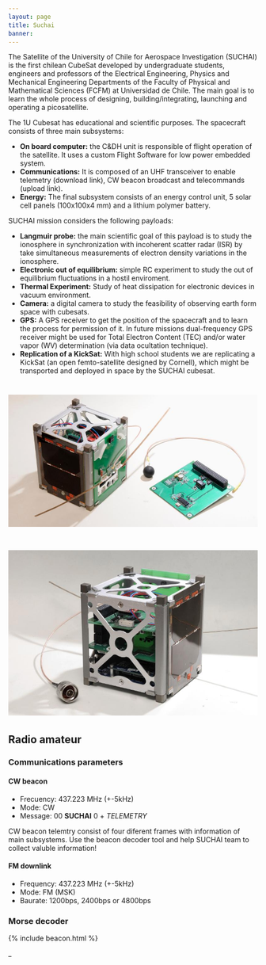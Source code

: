 ```yaml
---
layout: page
title: Suchai
banner:
---
```

The Satellite of the University of Chile for Aerospace Investigation (SUCHAI) is the first chilean CubeSat developed by undergraduate students, engineers and professors of the Electrical Engineering, Physics and Mechanical Engineering Departments of the Faculty of Physical and Mathematical Sciences (FCFM) at Universidad de Chile. The main goal is to learn the whole process of designing, building/integrating, launching and operating a picosatellite. 

The 1U Cubesat has educational and scientific purposes. The spacecraft consists of three main subsystems:

* **On board computer:** the C&DH unit is responsible of flight operation of the satellite. It uses a custom Flight Software for low power embedded system.
* **Communications:** It is composed of an UHF transceiver to enable telemetry (download link), CW beacon broadcast and telecommands (upload link).
* **Energy:** The final subsystem consists of an energy control unit, 5 solar cell panels (100x100x4 mm) and a lithium polymer battery. 

SUCHAI mission considers the following payloads:

* **Langmuir probe:** the main scientific goal of this payload is to study the ionosphere in synchronization with incoherent scatter radar (ISR) by take simultaneous measurements of electron density variations in the ionosphere.
* **Electronic out of equilibrium:** simple RC experiment to study the out of equilibrium fluctuations in a hostil enviroment. 
* **Thermal Experiment:** Study of heat dissipation for electronic devices in vacuum environment.
* **Camera:** a digital camera to study the feasibility of observing earth form space with cubesats.
* **GPS:** A GPS receiver to get the position of the spacecraft and to learn the process for permission of it. In future missions dual-frequency GPS receiver might be used for Total Electron Content (TEC) and/or water vapor (WV) determination (via data ocultation technique). 
* **Replication of a KickSat:** With high school students we are replicating a KickSat (an open femto-satellite designed by Cornell), which might be transported and deployed in space by the SUCHAI cubesat.  

# ![SUCHAI Cubesat and Langmuir Probe](/images/suchai/suchai_langmuir.jpg)
# ![SUCHAI Cubesat](/images/suchai/suchai_satellite_2.jpg)

## Radio amateur

### Communications parameters

#### CW beacon
- Frecuency: 437.223 MHz (+-5kHz)
- Mode: CW
- Message: 00 **SUCHAI** 0 + *TELEMETRY*

CW beacon telemtry consist of four diferent frames with information of main subsystems.
Use the beacon decoder tool and help SUCHAI team to collect valuble information!

#### FM downlink

- Frequency: 437.223 MHz (+-5kHz)
- Mode: FM (MSK)
- Baurate: 1200bps, 2400bps or 4800bps

### Morse decoder
{% include beacon.html %}

_